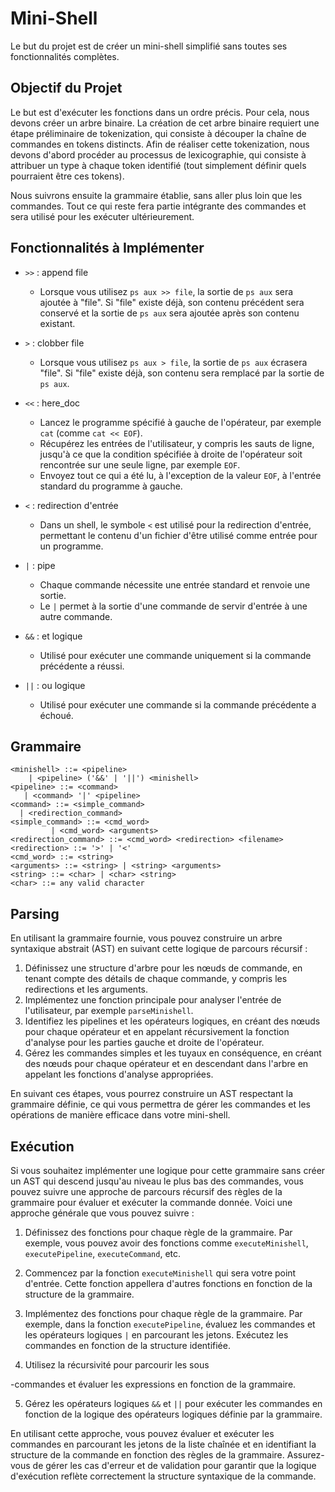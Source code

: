 
# Mini-Shell

Le but du projet est de créer un mini-shell simplifié sans toutes ses fonctionnalités complètes.

## Objectif du Projet

Le but est d'exécuter les fonctions dans un ordre précis. Pour cela, nous devons créer un arbre binaire. La création de cet arbre binaire requiert une étape préliminaire de tokenization, qui consiste à découper la chaîne de commandes en tokens distincts. Afin de réaliser cette tokenization, nous devons d'abord procéder au processus de lexicographie, qui consiste à attribuer un type à chaque token identifié (tout simplement définir quels pourraient être ces tokens).

Nous suivrons ensuite la grammaire établie, sans aller plus loin que les commandes. Tout ce qui reste fera partie intégrante des commandes et sera utilisé pour les exécuter ultérieurement.

## Fonctionnalités à Implémenter

- `>>` : append file
  - Lorsque vous utilisez `ps aux >> file`, la sortie de `ps aux` sera ajoutée à "file". Si "file" existe déjà, son contenu précédent sera conservé et la sortie de `ps aux` sera ajoutée après son contenu existant.

- `>` : clobber file
  - Lorsque vous utilisez `ps aux > file`, la sortie de `ps aux` écrasera "file". Si "file" existe déjà, son contenu sera remplacé par la sortie de `ps aux`.

- `<<` : here_doc
  - Lancez le programme spécifié à gauche de l'opérateur, par exemple `cat` (comme `cat << EOF`).
  - Récupérez les entrées de l'utilisateur, y compris les sauts de ligne, jusqu'à ce que la condition spécifiée à droite de l'opérateur soit rencontrée sur une seule ligne, par exemple `EOF`.
  - Envoyez tout ce qui a été lu, à l'exception de la valeur `EOF`, à l'entrée standard du programme à gauche.

- `<` : redirection d'entrée
  - Dans un shell, le symbole `<` est utilisé pour la redirection d'entrée, permettant le contenu d'un fichier d'être utilisé comme entrée pour un programme.

- `|` : pipe
  - Chaque commande nécessite une entrée standard et renvoie une sortie.
  - Le `|` permet à la sortie d'une commande de servir d'entrée à une autre commande.

- `&&` : et logique
  - Utilisé pour exécuter une commande uniquement si la commande précédente a réussi.

- `||` : ou logique
  - Utilisé pour exécuter une commande si la commande précédente a échoué.



## Grammaire

```
<minishell> ::= <pipeline>
    | <pipeline> ('&&' | '||') <minishell>
<pipeline> ::= <command>
   | <command> '|' <pipeline>
<command> ::= <simple_command>
  | <redirection_command>
<simple_command> ::= <cmd_word>
         | <cmd_word> <arguments>
<redirection_command> ::= <cmd_word> <redirection> <filename>
<redirection> ::= '>' | '<'
<cmd_word> ::= <string>
<arguments> ::= <string> | <string> <arguments>
<string> ::= <char> | <char> <string>
<char> ::= any valid character
```

## Parsing

En utilisant la grammaire fournie, vous pouvez construire un arbre syntaxique abstrait (AST) en suivant cette logique de parcours récursif :

1. Définissez une structure d'arbre pour les nœuds de commande, en tenant compte des détails de chaque commande, y compris les redirections et les arguments.
2. Implémentez une fonction principale pour analyser l'entrée de l'utilisateur, par exemple `parseMinishell`.
3. Identifiez les pipelines et les opérateurs logiques, en créant des nœuds pour chaque opérateur et en appelant récursivement la fonction d'analyse pour les parties gauche et droite de l'opérateur.
4. Gérez les commandes simples et les tuyaux en conséquence, en créant des nœuds pour chaque opérateur et en descendant dans l'arbre en appelant les fonctions d'analyse appropriées.

En suivant ces étapes, vous pourrez construire un AST respectant la grammaire définie, ce qui vous permettra de gérer les commandes et les opérations de manière efficace dans votre mini-shell.


## Exécution

Si vous souhaitez implémenter une logique pour cette grammaire sans créer un AST qui descend jusqu'au niveau le plus bas des commandes, vous pouvez suivre une approche de parcours récursif des règles de la grammaire pour évaluer et exécuter la commande donnée. Voici une approche générale que vous pouvez suivre :

1. Définissez des fonctions pour chaque règle de la grammaire. Par exemple, vous pouvez avoir des fonctions comme `executeMinishell`, `executePipeline`, `executeCommand`, etc.

2. Commencez par la fonction `executeMinishell` qui sera votre point d'entrée. Cette fonction appellera d'autres fonctions en fonction de la structure de la grammaire.

3. Implémentez des fonctions pour chaque règle de la grammaire. Par exemple, dans la fonction `executePipeline`, évaluez les commandes et les opérateurs logiques `|` en parcourant les jetons. Exécutez les commandes en fonction de la structure identifiée.

4. Utilisez la récursivité pour parcourir les sous

-commandes et évaluer les expressions en fonction de la grammaire.

5. Gérez les opérateurs logiques `&&` et `||` pour exécuter les commandes en fonction de la logique des opérateurs logiques définie par la grammaire.

En utilisant cette approche, vous pouvez évaluer et exécuter les commandes en parcourant les jetons de la liste chaînée et en identifiant la structure de la commande en fonction des règles de la grammaire. Assurez-vous de gérer les cas d'erreur et de validation pour garantir que la logique d'exécution reflète correctement la structure syntaxique de la commande.